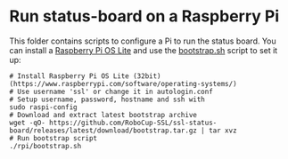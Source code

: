 # Run status-board on a Raspberry Pi

This folder contains scripts to configure a Pi to run the status board.
You can install a [Raspberry Pi OS Lite](https://www.raspberrypi.com/software/operating-systems/)
and use the [bootstrap.sh](bootstrap.sh) script to set it up:

```shell
# Install Raspberry Pi OS Lite (32bit) (https://www.raspberrypi.com/software/operating-systems/)
# Use username 'ssl' or change it in autologin.conf
# Setup username, password, hostname and ssh with
sudo raspi-config
# Download and extract latest bootstrap archive
wget -qO- https://github.com/RoboCup-SSL/ssl-status-board/releases/latest/download/bootstrap.tar.gz | tar xvz
# Run bootstrap script
./rpi/bootstrap.sh
```
